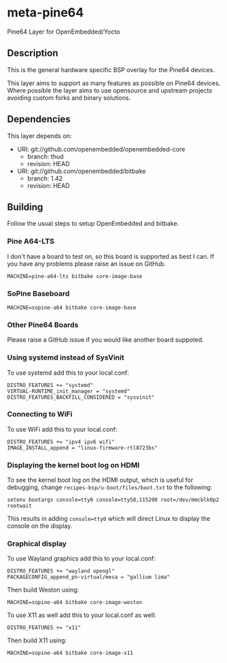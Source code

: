 # meta-pine64

Pine64 Layer for OpenEmbedded/Yocto

## Description

This is the general hardware specific BSP overlay for the Pine64 devices.

This layer aims to support as many features as possible on Pine64 devices.
Where possible the layer aims to use opensource and upstream projects
avoiding custom forks and binary solutions.

## Dependencies

This layer depends on:

* URI: git://github.com/openembedded/openembedded-core
  * branch: thud
  * revision: HEAD
* URI: git://github.com/openembedded/bitbake
  * branch: 1.42
  * revision: HEAD

## Building

Follow the usual steps to setup OpenEmbedded and bitbake.

### Pine A64-LTS

I don't have a board to test on, so this board is supported as best I can. If you have any problems please raise an issue on GitHub.

```
MACHINE=pine-a64-lts bitbake core-image-base
```

### SoPine Baseboard

```
MACHINE=sopine-a64 bitbake core-image-base
```

### Other Pine64 Boards

Please raise a GitHub issue if you would like another board suppoted.

### Using systemd instead of SysVinit

To use systemd add this to your local.conf:

```
DISTRO_FEATURES += "systemd"
VIRTUAL-RUNTIME_init_manager = "systemd"
DISTRO_FEATURES_BACKFILL_CONSIDERED = "sysvinit"
```
### Connecting to WiFi

To use WiFi add this to your local.conf:

```
DISTRO_FEATURES += "ipv4 ipv6 wifi"
IMAGE_INSTALL_append = "linux-firmware-rtl8723bs"
```

### Displaying the kernel boot log on HDMI

To see the kernel boot log on the HDMI output, which is useful for debugging, change `recipes-bsp/u-boot/files/boot.txt` to the following:

```
setenv bootargs console=tty0 console=ttyS0,115200 root=/dev/mmcblk0p2 rootwait
```

This results in adding `console=tty0` which will direct Linux to display the console on the display.

### Graphical display

To use Wayland graphics add this to your local.conf:

```
DISTRO_FEATURES += "wayland opengl"
PACKAGECONFIG_append_pn-virtual/mesa = "gallium lima"
```

Then build Weston using:

```
MACHINE=sopine-a64 bitbake core-image-weston
```

To use X11 as well add this to your local.conf as well:

```
DISTRO_FEATURES += "x11"
```
Then build X11 using:

```
MACHINE=sopine-a64 bitbake core-image-x11
```
